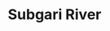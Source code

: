 ---
title: "Subgari River"
title_bn: "সাবগাড়ি নদী"
description: "One stream which comes out from South – Western Khorna and Gohail of Bogra Sadar and fallen into Vadai river near Aria and Gohail, is known as Subgari river."
---